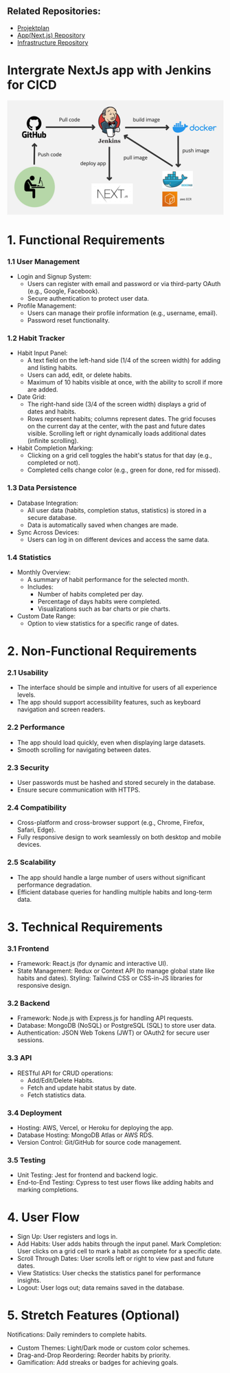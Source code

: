 ## Related Repositories:
- [Projektplan](https://github.com/xyc-tw/Softwaretechnik-Projekt)
- [App(Next.js) Repository](https://github.com/xyc-tw/habit-tracker-app/tree/main)  
- [Infrastructure Repository](https://github.com/xyc-tw/habit-tracker-infra) 

# Intergrate NextJs app with Jenkins for CICD
![CICD workflow](public/cicd-pipeline.jpg)


# 1. Functional Requirements
### 1.1 User Management
- Login and Signup System:
  - Users can register with email and password or via third-party OAuth (e.g., Google, Facebook).
  - Secure authentication to protect user data.
- Profile Management:
  - Users can manage their profile information (e.g., username, email).
  - Password reset functionality.
### 1.2 Habit Tracker
- Habit Input Panel:
  - A text field on the left-hand side (1/4 of the screen width) for adding and listing habits.
  - Users can add, edit, or delete habits.
  - Maximum of 10 habits visible at once, with the ability to scroll if more are added.
- Date Grid:
  - The right-hand side (3/4 of the screen width) displays a grid of dates and habits.
  - Rows represent habits; columns represent dates.
The grid focuses on the current day at the center, with the past and future dates visible.
Scrolling left or right dynamically loads additional dates (infinite scrolling).
- Habit Completion Marking:
  - Clicking on a grid cell toggles the habit's status for that day (e.g., completed or not).
  - Completed cells change color (e.g., green for done, red for missed).
### 1.3 Data Persistence
- Database Integration:
  - All user data (habits, completion status, statistics) is stored in a secure database.
  - Data is automatically saved when changes are made.
- Sync Across Devices:
  - Users can log in on different devices and access the same data.
### 1.4 Statistics
- Monthly Overview:
  - A summary of habit performance for the selected month.
  - Includes:
    - Number of habits completed per day.
    - Percentage of days habits were completed.
    - Visualizations such as bar charts or pie charts.
- Custom Date Range:
  - Option to view statistics for a specific range of dates.

# 2. Non-Functional Requirements
### 2.1 Usability
- The interface should be simple and intuitive for users of all experience levels.
- The app should support accessibility features, such as keyboard navigation and screen readers.
### 2.2 Performance
- The app should load quickly, even when displaying large datasets.
- Smooth scrolling for navigating between dates.
### 2.3 Security
- User passwords must be hashed and stored securely in the database.
- Ensure secure communication with HTTPS.
### 2.4 Compatibility
- Cross-platform and cross-browser support (e.g., Chrome, Firefox, Safari, Edge).
- Fully responsive design to work seamlessly on both desktop and mobile devices.
### 2.5 Scalability
- The app should handle a large number of users without significant performance degradation.
- Efficient database queries for handling multiple habits and long-term data.

# 3. Technical Requirements
### 3.1 Frontend
- Framework: React.js (for dynamic and interactive UI).
- State Management: Redux or Context API (to manage global state like habits and dates).
Styling: Tailwind CSS or CSS-in-JS libraries for responsive design.
### 3.2 Backend
- Framework: Node.js with Express.js for handling API requests.
- Database: MongoDB (NoSQL) or PostgreSQL (SQL) to store user data.
- Authentication: JSON Web Tokens (JWT) or OAuth2 for secure user sessions.
### 3.3 API
- RESTful API for CRUD operations:
  - Add/Edit/Delete Habits.
  - Fetch and update habit status by date.
  - Fetch statistics data.
### 3.4 Deployment
- Hosting: AWS, Vercel, or Heroku for deploying the app.
- Database Hosting: MongoDB Atlas or AWS RDS.
- Version Control: Git/GitHub for source code management.
### 3.5 Testing
- Unit Testing: Jest for frontend and backend logic.
- End-to-End Testing: Cypress to test user flows like adding habits and marking completions.

# 4. User Flow
- Sign Up: User registers and logs in.
- Add Habits: User adds habits through the input panel.
Mark Completion: User clicks on a grid cell to mark a habit as complete for a specific date.
- Scroll Through Dates: User scrolls left or right to view past and future dates.
- View Statistics: User checks the statistics panel for performance insights.
- Logout: User logs out; data remains saved in the database.

# 5. Stretch Features (Optional)
Notifications: Daily reminders to complete habits.
- Custom Themes: Light/Dark mode or custom color schemes.
- Drag-and-Drop Reordering: Reorder habits by priority.
- Gamification: Add streaks or badges for achieving goals.
